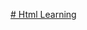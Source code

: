 [# Html
Learning](https://console.cloud.google.com/bigquery?project=famous-augury-351206&ws=!1m14!1m4!1m3!1sfamous-augury-351206!2sbquxjob_5d0b8855_1811edc012f!3sUS!1m3!8m2!1s120668849356!2sa7c5ea422aa549a7bd0b477ed5d13ea9!1m4!4m3!1sfamous-augury-351206!2scustomer_data!3scustomer_purchase)
